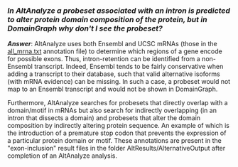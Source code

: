### _In AltAnalyze a probeset associated with an intron is predicted to alter protein domain composition of the protein, but in DomainGraph why don't I see the probeset?_ ###

_**Answer**_: AltAnalyze uses both Ensembl and UCSC mRNAs (those in the [all\_mrna.txt](http://hgdownload.cse.ucsc.edu/goldenPath/hg19/database/) annotation file) to determine which regions of a gene encode for possible exons. Thus, intron-retention can be identified from a non-Ensembl transcript. Indeed, Ensembl tends to be fairly conservative when adding a transcript to their database, such that valid alternative isoforms (with mRNA evidence) can be missing. In such a case, a probeset would not map to an Ensembl transcript and would not be shown in DomainGraph.

Furthermore, AltAnalyze searches for probesets that directly overlap with a domain/motif in mRNAs but also search for indirectly overlapping (in an intron that dissects a domain) and probesets that alter the domain composition by indirectly altering protein sequence. An example of which is the introduction of a premature stop codon that prevents the expression of a particular protein domain or motif. These annotations are present in the "exon-inclusion" result files in the folder AltResults/AlternativeOutput after completion of an AltAnalyze analysis.